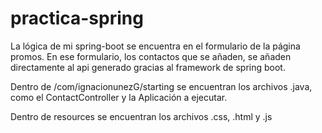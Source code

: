# practica-spring

La lógica de mi spring-boot se encuentra en el formulario de la página promos. En ese formulario, los contactos que se añaden, se añaden directamente al api generado gracias al framework de spring boot.

Dentro de /com/ignacionunezG/starting se encuentran los archivos .java, como el ContactController y la Aplicación a ejecutar.

Dentro de resources se encuentran los archivos .css, .html y .js
